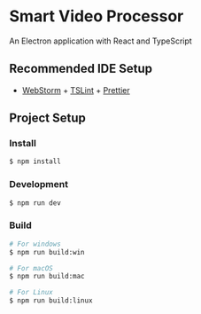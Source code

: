 # Smart Video Processor

An Electron application with React and TypeScript

## Recommended IDE Setup

- [WebStorm](https://www.jetbrains.com/webstorm/) + [TSLint](https://plugins.jetbrains.com/plugin/17563-tslint) + [Prettier](https://plugins.jetbrains.com/plugin/10456-prettier)

## Project Setup

### Install

```bash
$ npm install
```

### Development

```bash
$ npm run dev
```

### Build

```bash
# For windows
$ npm run build:win

# For macOS
$ npm run build:mac

# For Linux
$ npm run build:linux
```
